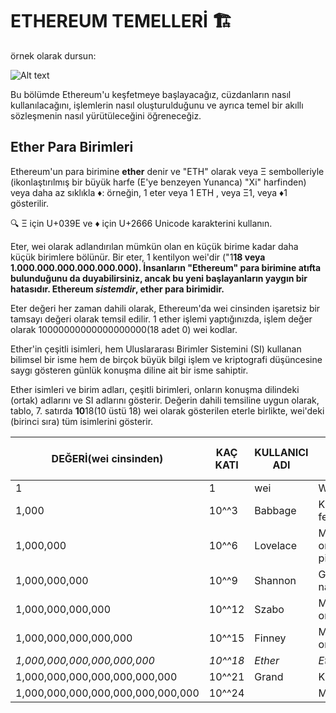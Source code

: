 # ETHEREUM TEMELLERİ 🏗️

örnek olarak dursun:

<img title="a title" alt="Alt text" src="/images/boo.svg">


Bu bölümde Ethereum'u keşfetmeye başlayacağız, cüzdanların nasıl kullanılacağını, işlemlerin nasıl oluşturulduğunu ve ayrıca temel bir akıllı sözleşmenin nasıl yürütüleceğini öğreneceğiz.

## Ether Para Birimleri

Ethereum'un para birimine **ether** denir ve "ETH" olarak veya Ξ sembolleriyle (ikonlaştırılmış bir büyük harfe (E'ye benzeyen Yunanca) "Xi" harfinden) veya daha az sıklıkla ♦: örneğin, 1 eter veya 1 ETH , veya Ξ1, veya ♦1 gösterilir.

🔍 Ξ için U+039E ve ♦ için U+2666 Unicode karakterini kullanın.

Eter, wei olarak adlandırılan mümkün olan en küçük birime kadar daha küçük birimlere bölünür. Bir eter, 1 kentilyon wei'dir 
("1**18 veya 1.000.000.000.000.000.000). İnsanların "Ethereum" para birimine atıfta bulunduğunu da duyabilirsiniz, 
ancak bu yeni başlayanların yaygın bir hatasıdır. Ethereum _sistemdir_, ether para birimidir.**

Eter değeri her zaman dahili olarak, Ethereum'da wei cinsinden işaretsiz bir tamsayı değeri olarak temsil edilir. 1 ether işlemi yaptığınızda, işlem değer olarak 10000000000000000000(18 adet 0) wei kodlar.

Ether'in çeşitli isimleri, hem Uluslararası Birimler Sistemini (SI) kullanan bilimsel bir isme hem de birçok büyük bilgi işlem ve kriptografi düşüncesine saygı gösteren günlük konuşma diline ait bir isme sahiptir.

Ether isimleri ve birim adları, çeşitli birimleri, onların konuşma dilindeki (ortak) adlarını ve SI adlarını gösterir. Değerin dahili temsiline uygun olarak, tablo, 7. satırda **10**18(10 üstü 18) wei olarak gösterilen eterle birlikte, wei'deki (birinci sıra) tüm isimlerini gösterir.


| DEĞERİ(wei cinsinden)| KAÇ KATI     | KULLANICI ADI | BİRİM ADI(IS NAME) |
|--------------|-----------|------------|-----------|
| 1 | 1 | wei | Wei
| 1,000 | 10^^3 | Babbage | Kilowei or femtoether
| 1,000,000 | 10^^6 | Lovelace | Megawei or picoether
| 1,000,000,000 | 10^^9 | Shannon | Gigawei or nanoether
| 1,000,000,000,000 | 10^^12 | Szabo | Microether or micro
| 1,000,000,000,000,000 | 10^^15 | Finney | Milliether or milli
| _1,000,000,000,000,000,000_ | _10^^18_ | _Ether_ | _Ether_
| 1,000,000,000,000,000,000,000 | 10^^21 | Grand | Kiloether
| 1,000,000,000,000,000,000,000,000 | 10^^24 | | Megaether


